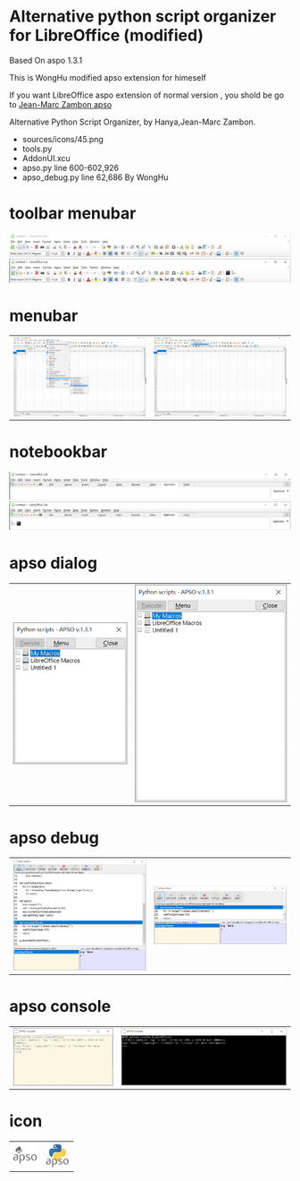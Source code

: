 # Alternative python script organizer for LibreOffice (modified)

Based On aspo 1.3.1

This is WongHu modified apso extension for himeself

If you want LibreOffice aspo extension of normal version , you shold be go to [Jean-Marc Zambon apso  ](https://gitlab.com/jmzambon/apso)

Alternative Python Script Organizer, by Hanya,Jean-Marc Zambon.

* sources/icons/45.png
* tools.py
* AddonUI.xcu
* apso.py line 600-602,926
* apso_debug.py line 62,686
By WongHu

# toolbar menubar

![toolbar_menubar](img/toobar_menubar-1.png)
![toolbar_menubar](img/toobar_menubar-2.png)


# menubar

|||
|-|-|
|![menubar](img/menubar-1.png)|![menubar](img/menubar-2.png)||
    
# notebookbar

![notebookbar](img/notebookbar-1.png)
![notebookbar](img/notebookbar-2.png)

# apso dialog

|||
|-|-|
|![menubar](img/apso_dialog_resize-1.png)|![menubar](img/apso_dialog_resize-2.png)|

# apso debug

|||
|-|-|
|![apso_debug](img/apso_debug-1.png)|![apso_debug](img/apso_debug-2.png)|

# apso console

|||
|-|-|
|![apso_console](img/apso_console-1.png)|![apso_console](img/apso_console-2.png)|

# icon

|||
|-|-|
|![apso_icon](img/icon.png)|![apso_icon](img/45.png)|

